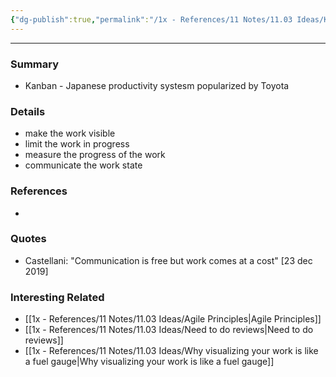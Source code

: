 ```yaml
---
{"dg-publish":true,"permalink":"/1x - References/11 Notes/11.03 Ideas/Kanban Principles/","title":"Kanban Principles","noteIcon":""}
---
```


---

### Summary
- Kanban - Japanese productivity systesm popularized by Toyota

### Details
- make the work visible
- limit the work in progress
- measure the progress of the work
- communicate the work state

### References
- 

### Quotes
- Castellani: "Communication is free but work comes at a cost" [23 dec 2019]

### Interesting Related
- [[1x - References/11 Notes/11.03 Ideas/Agile Principles\|Agile Principles]]
- [[1x - References/11 Notes/11.03 Ideas/Need to do reviews\|Need to do reviews]]
- [[1x - References/11 Notes/11.03 Ideas/Why visualizing your work is like a fuel gauge\|Why visualizing your work is like a fuel gauge]]